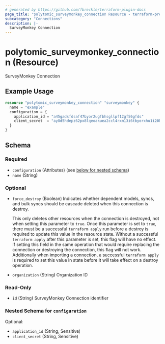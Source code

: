 ```yaml
---
# generated by https://github.com/fbreckle/terraform-plugin-docs
page_title: "polytomic_surveymonkey_connection Resource - terraform-provider-polytomic"
subcategory: "Connections"
description: |-
  SurveyMonkey Connection
---
```


# polytomic_surveymonkey_connection (Resource)

SurveyMonkey Connection

## Example Usage

```terraform
resource "polytomic_surveymonkey_connection" "surveymonkey" {
  name = "example"
  configuration = {
    application_id = "a45gadsfdsaf47byor2ugfbhsgllpf12gf56gfds"
    client_secret  = "ay8d5hdepz62px8lqeoakuea2ccl4rxm13i6tbyorxhu1i20kc8ruvksmzxq"
  }
}
```

<!-- schema generated by tfplugindocs -->
## Schema

### Required

- `configuration` (Attributes) (see [below for nested schema](#nestedatt--configuration))
- `name` (String)

### Optional

- `force_destroy` (Boolean) Indicates whether dependent models, syncs, and bulk syncs should be cascade
deleted when this connection is destroy.

  This only deletes other resources when the connection is destroyed, not when
setting this parameter to `true`. Once this parameter is set to `true`, there
must be a successful `terraform apply` run before a destroy is required to
update this value in the resource state. Without a successful `terraform apply`
after this parameter is set, this flag will have no effect. If setting this
field in the same operation that would require replacing the connection or
destroying the connection, this flag will not work. Additionally when importing
a connection, a successful `terraform apply` is required to set this value in
state before it will take effect on a destroy operation.
- `organization` (String) Organization ID

### Read-Only

- `id` (String) SurveyMonkey Connection identifier

<a id="nestedatt--configuration"></a>
### Nested Schema for `configuration`

Optional:

- `application_id` (String, Sensitive)
- `client_secret` (String, Sensitive)


